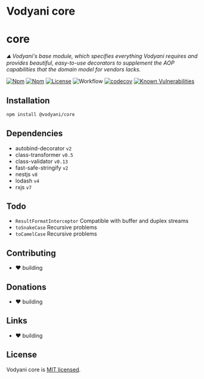 # Vodyani core

# core

*⛰  Vodyani's base module, which specifies everything Vodyani requires and provides beautiful, easy-to-use decorators to supplement the AOP capabilities that the domain model for vendors lacks.*

[![Npm](https://img.shields.io/npm/v/@vodyani/core)](https://www.npmjs.com/package/@vodyani/core)
[![Npm](https://img.shields.io/npm/dm/@vodyani/core)](https://www.npmjs.com/package/@vodyani/core)
[![License](https://img.shields.io/github/license/vodyani/core)](LICENSE)
![Workflow](https://github.com/vodyani/core/actions/workflows/release.yml/badge.svg)
[![codecov](https://codecov.io/gh/vodyani/core/branch/main/graph/badge.svg?token=YHBHSZH5PB)](https://codecov.io/gh/vodyani/core)
[![Known Vulnerabilities](https://snyk.io/test/github/vodyani/core/badge.svg?targetFile=package.json)](https://snyk.io/test/github/vodyani/core?targetFile=package.json)

## Installation

```sh
npm install @vodyani/core
```

## Dependencies

- autobind-decorator `v2`
- class-transformer `v0.5`
- class-validator `v0.13`
- fast-safe-stringify `v2`
- nestjs `v8`
- lodash `v4`
- rxjs `v7`

## Todo

- `ResultFormatInterceptor` Compatible with buffer and duplex streams
- `toSnakeCase` Recursive problems
- `toCamelCase` Recursive problems

## Contributing

- ❤ building

## **Donations**

- ❤ building

## Links

- ❤ building

## License

Vodyani core is [MIT licensed](LICENSE).
